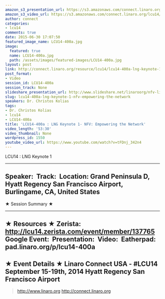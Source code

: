 ```yaml
---
amazon_s3_presentation_url: https://s3.amazonaws.com/connect.linaro.org/hkg15/Videos/09-18-Thursday/LCU14-400a.pdf
amazon_s3_video_url: https://s3.amazonaws.com/connect.linaro.org/lcu14/videos/09-18-Thursday/LCU14+-+LNG+Keynote+1.mp4
author: connect
categories:
- lcu14
comments: true
date: 2015-06-30 17:07:50
featured_image_name: LCU14-400a.jpg
image:
  featured: true
  name: LCU14-400a.jpg
  path: /assets/images/featured-images/LCU14-400a.jpg
layout: post
link: http://connect.linaro.org/resource/lcu14/lcu14-400a-lng-keynote-1-nfv-empowering-the-network/
post_format:
- Video
session_id: LCU14-400a
session_track: None
slideshare_presentation_url: http://www.slideshare.net/linaroorg/nfv-linaro-conference-sep2014kolias
slug: lcu14-400a-lng-keynote-1-nfv-empowering-the-network
speakers: Dr. Christos Kolias
tags:
- Dr. Christos Kolias
- lcu14
- LCU14-400a
title: 'LCU14-400a : LNG Keynote 1- NFV: Empowering the Network'
video_length: '53:30'
video_thumbnail: None
wordpress_id: 1550
youtube_video_url: https://www.youtube.com/watch?v=tFDnj_342n4
---
```


LCU14 : LNG Keynote 1

---------------------------------------------------

Speaker: 
Track: 
Location: Grand Peninsula D, Hyatt Regency San Francisco Airport, Burlingame, CA, United States
---------------------------------------------------

★ Session Summary ★

---------------------------------------------------

★ Resources ★
Zerista: http://lcu14.zerista.com/event/member/137765
Google Event: 
Presentation: 
Video: 
Eatherpad: pad.linaro.org/p/lcu14-400a
---------------------------------------------------

★ Event Details ★
Linaro Connect USA - #LCU14
September 15-19th, 2014
Hyatt Regency San Francisco Airport
---------------------------------------------------

> http://www.linaro.org
> http://connect.linaro.org
